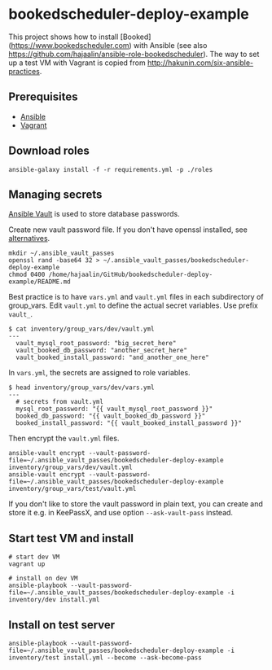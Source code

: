 # bookedscheduler-deploy-example

This project shows how to install [Booked] (https://www.bookedscheduler.com) with Ansible
 (see also https://github.com/hajaalin/ansible-role-bookedscheduler).
The way to set up a test VM with Vagrant is copied from http://hakunin.com/six-ansible-practices.

Prerequisites
-------------
- [Ansible](https://www.ansible.com/)
- [Vagrant](https://www.vagrantup.com/)

Download roles
--------------
```
ansible-galaxy install -f -r requirements.yml -p ./roles

```

Managing secrets
----------------

[Ansible Vault](http://docs.ansible.com/ansible/playbooks_vault.html) is used to store database passwords.

Create new vault password file. If you don't have openssl installed, see [alternatives](http://www.howtogeek.com/howto/30184/10-ways-to-generate-a-random-password-from-the-command-line/).
```
mkdir ~/.ansible_vault_passes
openssl rand -base64 32 > ~/.ansible_vault_passes/bookedscheduler-deploy-example
chmod 0400 /home/hajaalin/GitHub/bookedscheduler-deploy-example/README.md
```
Best practice is to have `vars.yml` and `vault.yml` files in each subdirectory of group_vars.
Edit `vault.yml` to define the actual secret variables. Use prefix `vault_`.
```
$ cat inventory/group_vars/dev/vault.yml
---
  vault_mysql_root_password: "big_secret_here"
  vault_booked_db_password: "another_secret_here"
  vault_booked_install_password: "and_another_one_here"
```
In `vars.yml`, the secrets are assigned to role variables.
```
$ head inventory/group_vars/dev/vars.yml
---
  # secrets from vault.yml
  mysql_root_password: "{{ vault_mysql_root_password }}"
  booked_db_password: "{{ vault_booked_db_password }}"
  booked_install_password: "{{ vault_booked_install_password }}"
```
Then encrypt the `vault.yml` files.
```
ansible-vault encrypt --vault-password-file=~/.ansible_vault_passes/bookedscheduler-deploy-example inventory/group_vars/dev/vault.yml
ansible-vault encrypt --vault-password-file=~/.ansible_vault_passes/bookedscheduler-deploy-example inventory/group_vars/test/vault.yml
```
If you don't like to store the vault password in plain text, you can create and store it e.g. in KeePassX,
and use option `--ask-vault-pass` instead.

Start test VM and install
-------------------------
```
# start dev VM
vagrant up

# install on dev VM
ansible-playbook --vault-password-file=~/.ansible_vault_passes/bookedscheduler-deploy-example -i inventory/dev install.yml
```
Install on test server
----------------------
```
ansible-playbook --vault-password-file=~/.ansible_vault_passes/bookedscheduler-deploy-example -i inventory/test install.yml --become --ask-become-pass
```
